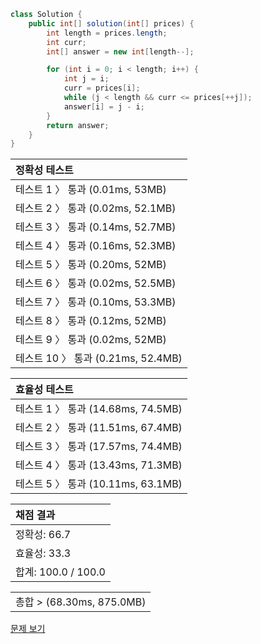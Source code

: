 ```java
class Solution {
    public int[] solution(int[] prices) {
        int length = prices.length;
        int curr;
        int[] answer = new int[length--];

        for (int i = 0; i < length; i++) {
            int j = i;
            curr = prices[i];
            while (j < length && curr <= prices[++j]);
            answer[i] = j - i;
        }
        return answer;
    }
}
```
 | 정확성 테스트 |
 |  :-  |
 | 테스트 1 〉 통과 (0.01ms, 53MB) |
 | 테스트 2 〉 통과 (0.02ms, 52.1MB) |
 | 테스트 3 〉 통과 (0.14ms, 52.7MB) |
 | 테스트 4 〉 통과 (0.16ms, 52.3MB) |
 | 테스트 5 〉 통과 (0.20ms, 52MB) |
 | 테스트 6 〉 통과 (0.02ms, 52.5MB) |
 | 테스트 7 〉 통과 (0.10ms, 53.3MB) |
 | 테스트 8 〉 통과 (0.12ms, 52MB) |
 | 테스트 9 〉 통과 (0.02ms, 52MB) |
 | 테스트 10 〉 통과 (0.21ms, 52.4MB) |

 | 효율성 테스트 |
 | :- |
 | 테스트 1 〉 통과 (14.68ms, 74.5MB) |
 | 테스트 2 〉 통과 (11.51ms, 67.4MB) |
 | 테스트 3 〉 통과 (17.57ms, 74.4MB) |
 | 테스트 4 〉 통과 (13.43ms, 71.3MB) |
 | 테스트 5 〉 통과 (10.11ms, 63.1MB) |

 | 채점 결과 |
 | :- |
 | 정확성: 66.7 |
 | 효율성: 33.3 |
 | 합계: 100.0 / 100.0 |

 ||
 | :- |
 | 총합 > (68.30ms, 875.0MB) |

[문제 보기](https://programmers.co.kr/learn/courses/30/lessons/42584?language=java)